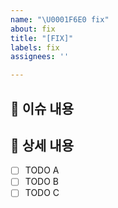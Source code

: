 ```yaml
---
name: "\U0001F6E0️ fix"
about: fix
title: "[FIX]"
labels: fix
assignees: ''

---
```


## 📄 이슈 내용

<!--- 기능에 대한 요약 설명을 작성해 주세요. -->

## 📝 상세 내용
- [ ] TODO A
- [ ] TODO B
- [ ] TODO C
